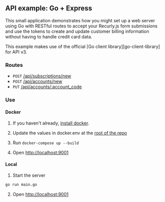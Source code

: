 ## API example: Go + Express

This small application demonstrates how you might set up a web server
using Go with RESTful routes to accept your Recurly.js
form submissions and use the tokens to create and update customer billing
information without having to handle credit card data.

This example makes use of the official [Go client library][go-client-library] for API v3.

### Routes

- `POST` [/api/subscriptions/new](main.go#L25-96)
- `POST` [/api/accounts/new](main.go#99-124)
- `PUT` [/api/accounts/:account_code](main.go#127-151)

### Use

#### Docker

1. If you haven't already, [install docker](https://www.docker.com/get-started).

2. Update the values in docker.env at the [root of the repo](https://github.com/recurly/recurly-integration-examples/blob/main/docker.env)

3. Run `docker-compose up --build`

4. Open [http://localhost:9001](http://localhost:9001)

#### Local

1. Start the server

  ```bash
  go run main.go
  ```

2. Open [http://localhost:9001](http://localhost:9001)
